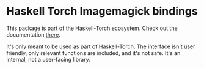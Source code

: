 # Haskell Torch Imagemagick bindings

This package is part of the Haskell-Torch ecosystem. Check out the documentation
[there](https://github.com/abarbu/haskell-torch).

It's only meant to be used as part of Haskell-Torch. The interface isn't user
friendly, only relevant functions are included, and it's not safe. It's an
internal, not a user-facing library.
